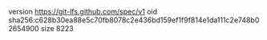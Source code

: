 version https://git-lfs.github.com/spec/v1
oid sha256:c628b30ea88e5c70fb8078c2e436bd159ef1f9f814e1da111c2e748b02654900
size 8223

